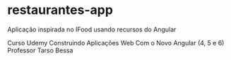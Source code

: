 # restaurantes-app
Aplicação inspirada no IFood usando recursos do Angular

Curso Udemy 
Construindo Aplicações Web Com o Novo Angular (4, 5 e 6)
Professor Tarso Bessa
